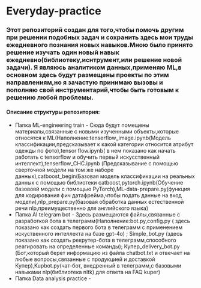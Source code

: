 # Everyday-practice

### Этот репозиторий создан для того,чтобы помочь другим при решении подобных задач и сохранить здесь мои труды ежедневного познания новых навыков.Мною было принято решение изучать один новый навык ежедневно(библиотеку,иснтрумент,или решение новой задачи). Я являюсь аналитиком данных,применяю ML,в основном здесь будут размещены проекты по этим направлениям,но я зачастую принимаю вызовы и пополняю свой инструментарий,чтобы быть готовым к решению любой проблемы.

#### Описание структуры репозитория:

- Папка ML-engineering train - Сюда будут помещены материалы,связанные с новыми изученными объекты,которые относятся к ML(Наполнение:tenserflow_image.ipynb(Модель классификации,предсказывает к какой категории относится атрибут одежды по фото),tensor flow.ipynb( в нем показано как начать работать с tensorflow и обучить первый искусственный интеллект),tenserflow_CHC.ipynb (Предсказывание с помощью сверточной модели на том же наборе данных),catboost_begin(Базовая модель классификации на реальных данных с помощью библиотеки catboost,pytorch.ipynb(Обучение базововй модели с помощью PyTorch),ML-data-prepare.py(функция для кодирования фич датафрейма,чтобы подать данные на вход модели),nlp_prepare.py(базовая обработка данных естественной речи nlp,преимущественно для английского языка)
- Папка AI telegram bot - Здесь размещаются файлы,связанные с разработкой бота в телеграмм(Наполнение:bot.py,config.py ( здесь показано как создать первого бота в телеграмм с применением искуственного  интеллекта на базе gpt-4o) ; Simple_bot.py (здесь показано как создать рекрутер-бота в телеграмм,способного реагировать на определенные команды); Купер_delivery_bot.py (Бот,который берет информацию из файла chatbot.txt и отвечает на любые вопросы,связанные с продукцией и доставкой Купер),Kupbot.py(чат-бот, внедренный в телеграмм,с базовыми навыками nlp(библиотека nltk) для ответа на FAQ kuper)
- Папка Data analysis practice -  
